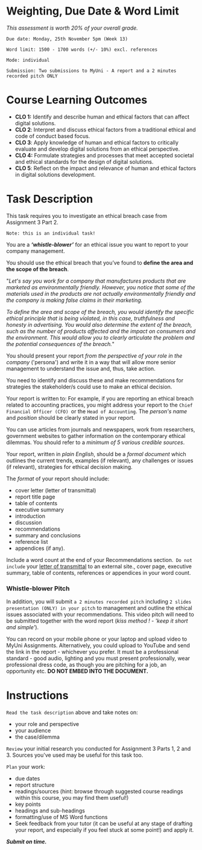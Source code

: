 # Weighting, Due Date & Word Limit
*This assessment is worth 20% of your overall grade.*

`Due date: Monday, 25th November 5pm (Week 13)`

`Word limit: 1500 - 1700 words (+/- 10%) excl. references`

`Mode: individual`

`Submission: Two submissions to MyUni - A report and a 2 minutes recorded pitch ONLY`

# Course Learning Outcomes
* **CLO 1:** Identify and describe human and ethical factors that can affect digital solutions.
* **CLO 2**: Interpret and discuss ethical factors from a traditional ethical and code of conduct based focus.
* **CLO 3**: Apply knowledge of human and ethical factors to critically evaluate and develop digital solutions from an ethical perspective.
* **CLO 4:** Formulate strategies and processes that meet accepted societal and ethical standards for the design of digital solutions.
* **CLO 5**: Reflect on the impact and relevance of  human and ethical factors in digital solutions development.
# Task Description
This task requires you to investigate an ethical breach case from Assignment 3 Part 2. 

`Note: this is an individual task!`

 

You are a ***‘whistle-blower’*** for an ethical issue you want to report to your company management.

You should use the ethical breach that you’ve found to **define the area and the scope of the breach**.

"*Let's say you work for a company that manufactures products that are marketed as environmentally friendly. However, you notice that some of the materials used in the products are not actually environmentally friendly and the company is making false claims in their marketing.*

*To define the area and scope of the breach, you would identify the specific ethical principle that is being violated, in this case, truthfulness and honesty in advertising. You would also determine the extent of the breach, such as the number of products affected and the impact on consumers and the environment. This would allow you to clearly articulate the problem and the potential consequences of the breach.*"

You should present your report *from the perspective of your role in the company* ('persona') and write it in a way that will allow more senior management to understand the issue and, thus, take action.

You need to identify and discuss these and make recommendations for strategies the stakeholder/s could use to make an ethical decision.

Your report is written to: For example, if you are reporting an ethical breach related to accounting practices, you might address your report to the `Chief Financial Officer (CFO) `or the `Head of Accounting`. The *person's name* and *position* should be clearly stated in your report.

You can use articles from journals and newspapers, work from researchers, government websites to gather information on the contemporary ethical dilemmas. You should refer to a *minimum of 5 various credible sources*.

Your report, written in *plain English*, should be a *formal document* which outlines the current trends, examples (if relevant), any challenges or issues (if relevant), strategies for ethical decision making.

The *format* of your report should include:

* cover letter (letter of transmittal)
* report title page
* table of contents
* executive summary
* introduction
* discussion
* recommendations
* summary and conclusions
* reference list
* appendices (if any).  
  
Include a word count at the end of your Recommendations section.` Do not include` your [letter of transmittal](https://www.indeed.com/career-advice/career-development/letter-of-transmittal) to an external site., cover page, executive summary, table of contents, references or appendices in your word count.

 

### Whistle-blower Pitch

In addition,  you will submit `a 2 minutes recorded pitch` including `2 slides presentation (ONLY) in your pitch` to management and outline the ethical issues associated with your recommendations. This video pitch will need to be submitted together with the word report (*kiss method ! - 'keep it short and simple'*). 


You can record on your mobile phone or your laptop and upload video to MyUni Assignments. Alternatively, you could upload to YouTube and send the link in the report - whichever you prefer. It must be a professional standard - good audio, lighting and you must present professionally, wear professional dress code, as though you are pitching for a job, an opportunity etc. **DO NOT EMBED INTO THE DOCUMENT.**

# Instructions
`Read the task description` above and take notes on:

* your role and perspective
* your audience
* the case/dilemma 

`Review` your initial research you conducted for Assignment 3 Parts 1, 2 and 3. Sources you've used may be useful for this task too.

`Plan` your work:

* due dates
* report structure
* readings/sources (hint: browse through suggested course readings within this course, you may find them useful!)
* key points
* headings and sub-headings
* formatting/use of MS Word functions
* Seek feedback from your tutor (it can be useful at any stage of drafting your report, and especially if you feel stuck at some point!) and apply it.

***Submit on time.***